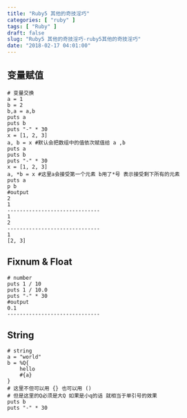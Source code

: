 ```yaml
---
title: "Ruby5 其他的奇技淫巧"
categories: [ "ruby" ]
tags: [ "Ruby" ]
draft: false
slug: "Ruby5 其他的奇技淫巧-ruby5其他的奇技淫巧"
date: "2018-02-17 04:01:00"
---
```




## 变量赋值

    # 变量交换
    a = 1
    b = 2
    b,a = a,b
    puts a
    puts b
    puts "-" * 30
    x = [1, 2, 3]
    a, b = x #默认会把数组中的值依次赋值给 a ,b
    puts a
    puts b
    puts "-" * 30
    x = [1, 2, 3]
    a, *b = x #这里a会接受第一个元素 b用了*号 表示接受剩下所有的元素
    puts a
    p b
    #output
    2
    1
    ------------------------------
    1
    2
    ------------------------------
    1
    [2, 3]

## Fixnum & Float

    # number
    puts 1 / 10
    puts 1 / 10.0
    puts "-" * 30
    #output
    0.1
    ------------------------------

## String

    # string
    a = "world"
    b = %Q{
        hello
        #{a}
    }
    # 这里不但可以用 {} 也可以用 ()
    # 但是这里的Q必须是大Q 如果是小q的话 就相当于单引号的效果
    puts b
    puts "-" * 30